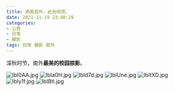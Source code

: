 ```yaml
---
title: 绝美蓝外，此处欣赏。
date: 2021-11-19 23:40:29
categories:
- 公告
- 日常
- 摄影
tags: 日常 摄影 南外
---
```


深秋时节，南外**最美的校园掠影**。

<!-- more -->

![IbI0AA.jpg](https://z3.ax1x.com/2021/11/19/IbI0AA.jpg)
![IbIa0H.jpg](https://z3.ax1x.com/2021/11/19/IbIa0H.jpg)
![IbId7d.jpg](https://z3.ax1x.com/2021/11/19/IbId7d.jpg)
![IbIUne.jpg](https://z3.ax1x.com/2021/11/19/IbIUne.jpg)
![IbItXD.jpg](https://z3.ax1x.com/2021/11/19/IbItXD.jpg)
![IbIy1f.jpg](https://z3.ax1x.com/2021/11/19/IbIy1f.jpg)
![IbIBtI.jpg](https://z3.ax1x.com/2021/11/19/IbIBtI.jpg)